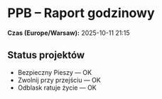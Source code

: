 # PPB – Raport godzinowy
**Czas (Europe/Warsaw):** 2025-10-11 21:15

## Status projektów
- Bezpieczny Pieszy — OK
- Zwolnij przy przejściu — OK
- Odblask ratuje życie — OK

